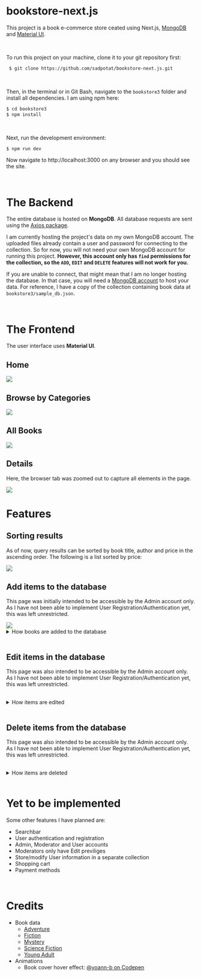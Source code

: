 # bookstore-next.js

This project is a book e-commerce store ceated using Next.js, [MongoDB](https://www.mongodb.com/) and [Material UI](https://mui.com/). 

</br>

To run this project on your machine, clone it to your git repository first:  

```bash
 $ git clone https://github.com/sadpotat/bookstore-next.js.git
 ```
 </br>
 
Then, in the terminal or in Git Bash, navigate to the `bookstore3` folder and install all dependencies. I am using npm here:  

```bash
$ cd bookstore3
$ npm install
```
</br>

Next, run the development environment:  

```bash
$ npm run dev
```

Now navigate to http://localhost:3000 on any browser and you should see the site.

</br>

# The Backend

The entire database is hosted on **MongoDB**. All database requests are sent using the [Axios package](https://axios-http.com/).

I am currently hosting the project's data on my own MongoDB account. The uploaded files already contain a user and password for connecting to the collection. So for now, you will not need your own MongoDB account for running this project. **However, this account only has `find` permissions for the collection, so the `ADD`, `EDIT` and `DELETE` features will not work for you.**

If you are unable to connect, that might mean that I am no longer hosting the database. In that case, you will need a [MongoDB account](https://www.mongodb.com/cloud/atlas/register) to host your data. For reference, I have a copy of the collection containing book data at `bookstore3/sample_db.json`.

</br>

# The Frontend

The user interface uses **Material UI**.


## Home

<img src="https://github.com/sadpotat/bookstore-next.js/blob/main/for_readme/Home.JPG?raw=true">

## Browse by Categories

<img src="https://github.com/sadpotat/bookstore-next.js/blob/main/for_readme/Category.JPG?raw=true">

## All Books

<img src="https://github.com/sadpotat/bookstore-next.js/blob/main/for_readme/AllBooks.JPG?raw=true">

## Details

Here, the browser tab was zoomed out to capture all elements in the page.

<img src="https://github.com/sadpotat/bookstore-next.js/blob/main/for_readme/BookDetail.JPG?raw=true">

</br>

# Features

## Sorting results

As of now, query results can be sorted by book title, author and price in the ascending order. The following is a list sorted by price:

<img src="https://github.com/sadpotat/bookstore-next.js/blob/main/for_readme/AllBooksByPrice.JPG?raw=true">

</br>

## Add items to the database 

This page was initially intended to be accessible by the Admin account only. As I have not been able to implement User Registration/Authentication yet, this was left unrestricted. 

<img src="https://github.com/sadpotat/bookstore-next.js/blob/main/for_readme/Add.JPG?raw=true">

</br>

<details>
  <summary> How books are added to the database </summary>
  
  </br>
  
 Data written into form fields is sent as an object with a PUT request to the MongoDB cluster via the backend API:

<img src="https://github.com/sadpotat/bookstore-next.js/blob/main/for_readme/AddSuccess.JPG?raw=true">

The new books, cards and details page are dynamically generated from newly fetched data:

<img src="https://github.com/sadpotat/bookstore-next.js/blob/main/for_readme/AddedBookInLibrary.JPG?raw=true">

<img src="https://github.com/sadpotat/bookstore-next.js/blob/main/for_readme/AddedBookDetail.JPG?raw=true">

</details>

</br>

## Edit items in the database 

This page was also intended to be accessible by the Admin account only. As I have not been able to implement User Registration/Authentication yet, this was left unrestricted. 

<!-- <img src="https://github.com/sadpotat/bookstore-next.js/blob/main/for_readme/Edit.JPG?raw=true"> -->

</br>

<details>
  <summary> How items are edited </summary>
  
  </br>
  
The `EDIT` button at the bottom of the `details/{id}` page leads to a form with the properties of the item. Pressing `SUBMIT` sends a POST request to the MongoDB cluster via the backend API:
  
<img src="https://github.com/sadpotat/bookstore-next.js/blob/main/for_readme/EditSuccess.JPG?raw=true">

Redirects back to the details page which is dynamically generated again:

<img src="https://github.com/sadpotat/bookstore-next.js/blob/main/for_readme/EditedBookDetail.JPG?raw=true">
  
</details>

</br>

## Delete items from the database 

This page was also intended to be accessible by the Admin account only. As I have not been able to implement User Registration/Authentication yet, this was left unrestricted. 

</br>

<details>
  <summary> How items are deleted </summary>
  
  </br>
  
The `DELETE` button at the bottom of the `details/{id}` page sends a DELETE request to the MongoDB cluster via the backend API:
  
<img src="https://github.com/sadpotat/bookstore-next.js/blob/main/for_readme/DeleteSuccess.JPG?raw=true">

Redirects to the All Books page which now does not contain the deleted book:

<img src="https://github.com/sadpotat/bookstore-next.js/blob/main/for_readme/Deleted.JPG?raw=true">
  
</details>

</br>

# Yet to be implemented

Some other features I have planned are:
- Searchbar
- User authentication and registration
- Admin, Moderator and User accounts
- Moderators only have Edit previliges
- Store/modify User information in a separate collection
- Shopping cart
- Payment methods

</br>

# Credits

- Book data
  - [Adventure](https://reedsy.com/discovery/blog/best-adventure-books)
  - [Fiction](https://www.goodreads.com/shelf/show/top-10-fiction)
  - [Mystery](https://reedsy.com/discovery/blog/best-mystery-books)
  - [Science Fiction](https://www.panmacmillan.com/blogs/science-fiction-and-fantasy/best-new-science-fiction-books#best-scifi-books-of-all-time)
  - [Young Adult](https://reedsy.com/discovery/blog/young-adult-books)
- Animations
  - Book cover hover effect: [@yoann-b on Codepen](https://codepen.io/yoann-b/pens/public?cursor=ZD0xJm89MCZwPTEmdj01NzI0NjIzMg==)

